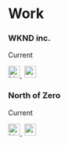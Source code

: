 # Work

<div>
    
### WKND inc.

Current

<a href="https://www.linkedin.com/company/wkndinc/" alt="Linkedin" target="_blank" style="padding-right:5px">
<img title="Linkedin" src="https://cdn.svgporn.com/logos/linkedin-icon.svg" alt="Linkedin" width="24" />
</a>
<a href="https://wknd.com" target="_blank">
<img title="website" src="https://cdn.svgporn.com/logos/safari.svg" alt="website" width="24" />
</a>


### North of Zero

Current

<a href="https://www.linkedin.com/company/north-of-zero/" alt="Linkedin" target="_blank" style="padding-right:5px">
<img title="Linkedin" src="https://cdn.svgporn.com/logos/linkedin-icon.svg" alt="Linkedin" width="24" />
</a>
<a href="https://northofzero.dev" target="_blank">
<img title="website" src="https://cdn.svgporn.com/logos/safari.svg" alt="website" width="24" />
</a>
</div>



<!-- # Social Media -->
